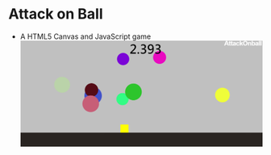 # Attack on Ball
* A HTML5 Canvas and JavaScript game
![image](https://github.com/luben3485/attackonball/blob/gh-pages/pic01.png)
